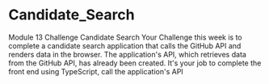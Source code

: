 # Candidate_Search
Module 13 Challenge  Candidate Search Your Challenge this week is to complete a candidate search application that calls the GitHub API and renders data in the browser.  The application's API, which retrieves data from the GitHub API, has already been created. It's your job to complete the front end using TypeScript, call the application's API
